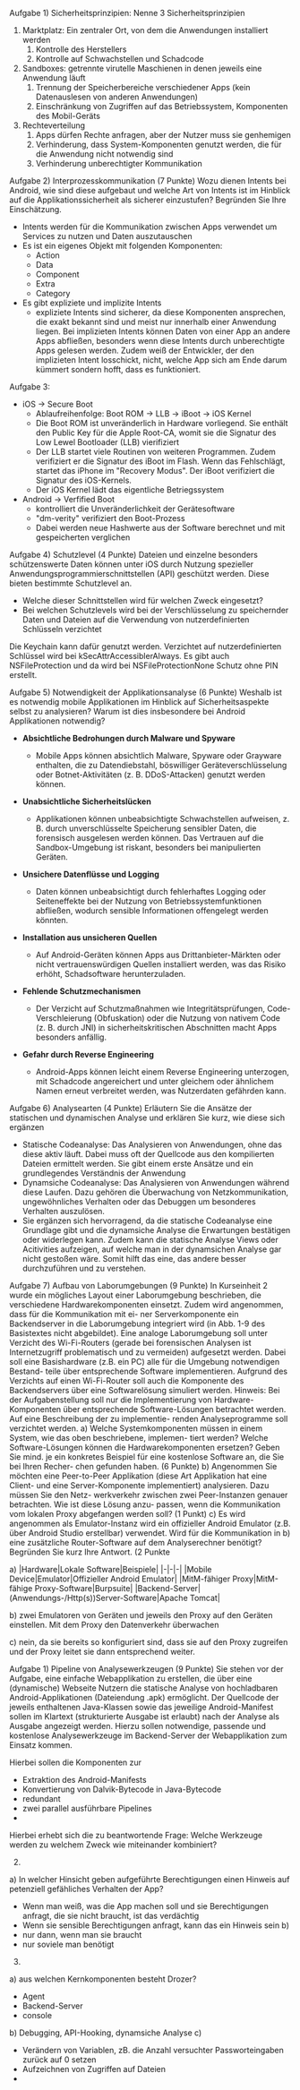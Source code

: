 Aufgabe 1) Sicherheitsprinzipien: Nenne 3 Sicherheitsprinzipien

1. Marktplatz: Ein zentraler Ort, von dem die Anwendungen installiert werden
	1. Kontrolle des Herstellers
	2. Kontrolle auf Schwachstellen und Schadcode
2. Sandboxes: getrennte virutelle Maschienen in denen jeweils eine Anwendung läuft
	1. Trennung der Speicherbereiche verschiedener Apps (kein Datenauslesen von anderen Anwendungen)
	2. Einschränkung von Zugriffen auf das Betriebssystem, Komponenten des Mobil-Geräts
3. Rechteverteilung
	1. Apps dürfen Rechte anfragen, aber der Nutzer muss sie genhemigen
	2. Verhinderung, dass System-Komponenten genutzt werden, die für die Anwendung nicht notwendig sind
	3. Verhinderung unberechtigter Kommunikation

Aufgabe 2) Interprozesskommunikation (7 Punkte)
Wozu dienen Intents bei Android, wie sind diese aufgebaut und welche Art von Intents ist im
Hinblick auf die Applikationssicherheit als sicherer einzustufen? Begründen Sie Ihre Einschätzung.

- Intents werden für die Kommunikation zwischen Apps verwendet um Services zu nutzen und Daten auszutauschen
- Es ist ein eigenes Objekt mit folgenden Komponenten:
	- Action
	- Data
	- Component
	- Extra
	- Category
- Es gibt expliziete und implizite Intents
	- expliziete Intents sind sicherer, da diese Komponenten ansprechen, die exakt bekannt sind und meist nur innerhalb einer Anwendung liegen. Bei implizieten Intents können Daten von einer App an andere Apps abfließen, besonders wenn diese Intents durch unberechtigte Apps gelesen werden. Zudem weiß der Entwickler, der den implizieten Intent losschickt, nicht, welche App sich am Ende darum kümmert sondern hofft, dass es funktioniert. 

Aufgabe 3:
- iOS -> Secure Boot
	- Ablaufreihenfolge: Boot ROM -> LLB -> iBoot -> iOS Kernel
	- Die Boot ROM ist unveränderlich in Hardware vorliegend. Sie enthält den Public Key für die Apple Root-CA, womit sie die Signatur des Low Lewel Bootloader (LLB) vierifiziert
	- Der LLB startet viele Routinen von weiteren Programmen. Zudem verifiziert er die Signatur des iBoot im Flash. Wenn das Fehlschlägt, startet das iPhone im "Recovery Modus". Der iBoot verifiziert die Signatur des iOS-Kernels. 
	- Der iOS Kernel lädt das eigentliche Betriegssystem
- Android -> Verfified Boot
	- kontrolliert die Unveränderlichkeit der Gerätesoftware
	- "dm-verity" verifiziert den Boot-Prozess
	- Dabei werden neue Hashwerte aus der Software berechnet und mit gespeicherten verglichen

Aufgabe 4) Schutzlevel (4 Punkte)
Dateien und einzelne besonders schützenswerte Daten können unter iOS durch Nutzung spezieller Anwendungsprogrammierschnittstellen (API) geschützt werden. Diese bieten bestimmte Schutzlevel an.
- Welche dieser Schnittstellen wird für welchen Zweck eingesetzt? 
- Bei welchen Schutzlevels wird bei der Verschlüsselung zu speichernder Daten und Dateien auf die Verwendung von nutzerdefinierten Schlüsseln verzichtet

Die Keychain kann dafür genutzt werden. 
Verzichtet auf nutzerdefinierten Schlüssel wird bei kSecAttrAccessiblerAlways.
Es gibt auch NSFileProtection und da wird bei NSFileProtectionNone Schutz ohne PIN erstellt.

Aufgabe 5) Notwendigkeit der Applikationsanalyse (6 Punkte)
Weshalb ist es notwendig mobile Applikationen im Hinblick auf Sicherheitsaspekte selbst zu analysieren? Warum ist dies insbesondere bei Android Applikationen notwendig?

-   **Absichtliche Bedrohungen durch Malware und Spyware**
    
    -   Mobile Apps können absichtlich Malware, Spyware oder Grayware enthalten, die zu Datendiebstahl, böswilliger Geräteverschlüsselung oder Botnet-Aktivitäten (z. B. DDoS-Attacken) genutzt werden können.
-   **Unabsichtliche Sicherheitslücken**
    
    -   Applikationen können unbeabsichtigte Schwachstellen aufweisen, z. B. durch unverschlüsselte Speicherung sensibler Daten, die forensisch ausgelesen werden können. Das Vertrauen auf die Sandbox-Umgebung ist riskant, besonders bei manipulierten Geräten.
-   **Unsichere Datenflüsse und Logging**
    
    -   Daten können unbeabsichtigt durch fehlerhaftes Logging oder Seiteneffekte bei der Nutzung von Betriebssystemfunktionen abfließen, wodurch sensible Informationen offengelegt werden könnten.
-   **Installation aus unsicheren Quellen**
    
    -   Auf Android-Geräten können Apps aus Drittanbieter-Märkten oder nicht vertrauenswürdigen Quellen installiert werden, was das Risiko erhöht, Schadsoftware herunterzuladen.
-   **Fehlende Schutzmechanismen**
    
    -   Der Verzicht auf Schutzmaßnahmen wie Integritätsprüfungen, Code-Verschleierung (Obfuskation) oder die Nutzung von nativem Code (z. B. durch JNI) in sicherheitskritischen Abschnitten macht Apps besonders anfällig.
-   **Gefahr durch Reverse Engineering**
    
    -   Android-Apps können leicht einem Reverse Engineering unterzogen, mit Schadcode angereichert und unter gleichem oder ähnlichem Namen erneut verbreitet werden, was Nutzerdaten gefährden kann.


Aufgabe 6) Analysearten (4 Punkte)
Erläutern Sie die Ansätze der statischen und dynamischen Analyse und erklären Sie kurz, wie diese
sich ergänzen

- Statische Codeanalyse: Das Analysieren von Anwendungen, ohne das diese aktiv läuft. Dabei muss oft der Quellcode aus den kompilierten Dateien ermittelt werden. Sie gibt einem erste Ansätze und ein grundlegendes Verständnis der Anwendung
- Dynamsiche Codeanalyse: Das Analysieren von Anwendungen während diese Laufen. Dazu gehören die Überwachung von Netzkommunikation, ungewöhnliches Verhalten oder das Debuggen um besonderes Verhalten auszulösen. 
- Sie ergänzen sich hervorragend, da die statische Codeanalyse eine Grundlage gibt und die dynamsiche Analyse die Erwartungen bestätigen oder widerlegen kann. Zudem kann die statische Analyse Views oder Acitivities aufzeigen, auf welche man in der dynamsichen Analyse gar nicht gestoßen wäre. Somit hilft das eine, das andere besser durchzuführen und zu verstehen. 

Aufgabe 7) Aufbau von Laborumgebungen (9 Punkte)
In Kurseinheit 2 wurde ein mögliches Layout einer Laborumgebung beschrieben, die verschiedene
Hardwarekomponenten einsetzt. Zudem wird angenommen, dass für die Kommunikation mit ei-
ner Serverkomponente ein Backendserver in die Laborumgebung integriert wird (in Abb. 1-9 des
Basistextes nicht abgebildet). Eine analoge Laborumgebung soll unter Verzicht des Wi-Fi-Routers
(gerade bei forensischen Analysen ist Internetzugriff problematisch und zu vermeiden) aufgesetzt
werden. Dabei soll eine Basishardware (z.B. ein PC) alle für die Umgebung notwendigen Bestand-
teile über entsprechende Software implementieren. Aufgrund des Verzichts auf einen Wi-Fi-Router
soll auch die Komponente des Backendservers über eine Softwarelösung simuliert werden.
Hinweis: Bei der Aufgabenstellung soll nur die Implementierung von Hardware-Komponenten über
entsprechende Software-Lösungen betrachtet werden. Auf eine Beschreibung der zu implementie-
renden Analyseprogramme soll verzichtet werden.
a) Welche Systemkomponenten müssen in einem System, wie das oben beschriebene, implemen-
tiert werden? Welche Software-Lösungen können die Hardwarekomponenten ersetzen? Geben
Sie mind. je ein konkretes Beispiel für eine kostenlose Software an, die Sie bei Ihren Recher-
chen gefunden haben. (6 Punkte)
b) Angenommen Sie möchten eine Peer-to-Peer Applikation (diese Art Applikation hat eine
Client- und eine Server-Komponente implementiert) analysieren. Dazu müssen Sie den Netz-
werkverkehr zwischen zwei Peer-Instanzen genauer betrachten. Wie ist diese Lösung anzu-
passen, wenn die Kommunikation vom lokalen Proxy abgefangen werden soll? (1 Punkt)
c) Es wird angenommen als Emulator-Instanz wird ein offizieller Android Emulator (z.B. über
Android Studio erstellbar) verwendet. Wird für die Kommunikation in b) eine zusätzliche
Router-Software auf dem Analyserechner benötigt? Begründen Sie kurz Ihre Antwort. (2
Punkte

a) 
|Hardware|Lokale Software|Beispiele|
|-|-|-|
|Mobile Device|Emulator|Offizieller Android Emulator|
|MitM-fähiger Proxy|MitM-fähige Proxy-Software|Burpsuite|
|Backend-Server|(Anwendungs-/Http(s))Server-Software|Apache Tomcat|

b) zwei Emulatoren von Geräten und jeweils den Proxy auf den Geräten einstellen. Mit dem Proxy den Datenverkehr überwachen

c) nein, da sie bereits so konfiguriert sind, dass sie auf den Proxy zugreifen und der Proxy leitet sie dann entsprechend weiter. 

Aufgabe 1) Pipeline von Analysewerkzeugen (9 Punkte)
Sie stehen vor der Aufgabe, eine einfache Webapplikation zu erstellen, die über eine (dynamische) Webseite Nutzern die statische Analyse von hochladbaren Android-Applikationen (Dateiendung .apk) ermöglicht. Der Quellcode der jeweils enthaltenen Java-Klassen sowie das jeweilige Android-Manifest sollen im Klartext (strukturierte Ausgabe ist erlaubt) nach der Analyse als Ausgabe angezeigt werden. Hierzu sollen notwendige, passende und kostenlose Analysewerkzeuge im Backend-Server der Webapplikation zum Einsatz kommen. 

Hierbei sollen die Komponenten zur 
- Extraktion des Android-Manifests 
- Konvertierung von Dalvik-Bytecode in Java-Bytecode 
- redundant 
- zwei parallel ausführbare Pipelines
- 
Hierbei erhebt sich die zu beantwortende Frage: 
Welche Werkzeuge werden zu welchem Zweck wie miteinander kombiniert?

2)
a) In welcher Hinsicht geben aufgeführte Berechtigungen einen Hinweis auf petenziell gefähliches Verhalten der App?
- Wenn man weiß, was die App machen soll und sie Berechtigungen anfragt, die sie nicht braucht, ist das verdächtig
- Wenn sie sensible Berechtigungen anfragt, kann das ein Hinweis sein
b)
- nur dann, wenn man sie braucht
- nur soviele man benötigt



3)
a) aus welchen Kernkomponenten besteht Drozer?
- Agent
- Backend-Server
- console

b) Debugging, API-Hooking, dynamsiche Analyse
c) 
- Verändern von Variablen, zB. die Anzahl versuchter Passworteingaben zurück auf 0 setzen
- Aufzeichnen von Zugriffen auf Dateien
- 
